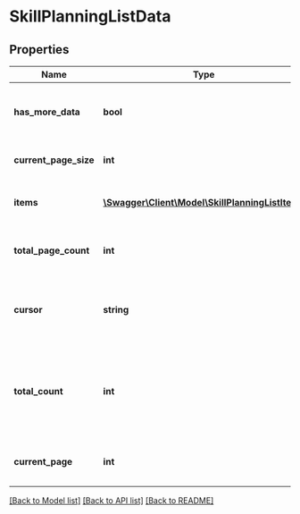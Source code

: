 # SkillPlanningListData

## Properties
Name | Type | Description | Notes
------------ | ------------- | ------------- | -------------
**has_more_data** | **bool** | True if the current page is not the last page | 
**current_page_size** | **int** | Number of items per page | 
**items** | [**\Swagger\Client\Model\SkillPlanningListItems**](SkillPlanningListItems.md) | Array of planning periods info objects | 
**total_page_count** | **int** | Total number of pages returned | [optional] 
**cursor** | **string** | Unique ID used to temporarily store search parameters | 
**total_count** | **int** | Total number of Items returned. Returned if total_count parameter is 1 | [optional] 
**current_page** | **int** | Page number of the current page | 

[[Back to Model list]](../README.md#documentation-for-models) [[Back to API list]](../README.md#documentation-for-api-endpoints) [[Back to README]](../README.md)


